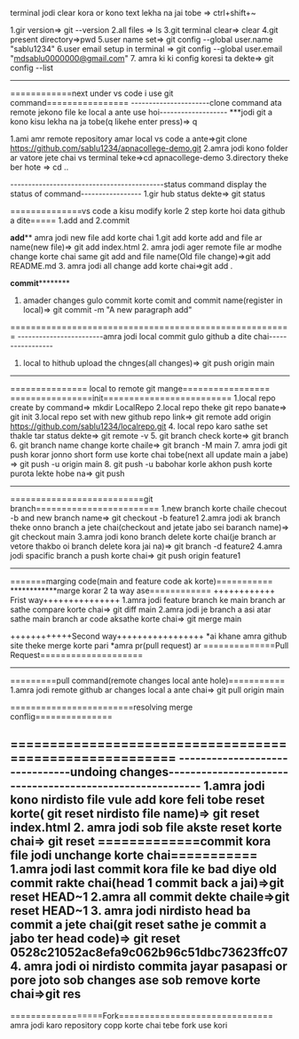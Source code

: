terminal jodi clear kora or kono text lekha na jai tobe => ctrl+shift+~


1.gir version=> git --version
2.all files => ls
3.git terminal clear=> clear
4.git present directory=>pwd
5.user name set=> git config --global user.name "sablu1234"
6.user email setup in terminal => git config --global user.email "mdsablu0000000@gmail.com"
7. amra ki ki config koresi ta dekte=> git config --list


------------------------------------------------------------------------------------------------------------
============next under vs code i use git command================
----------------------clone command ata remote jekono file ke local a ante use hoi-------------------
***jodi git a kono kisu lekha na ja tobe(q likehe enter press)=> q

1.ami amr remote repository amar local vs code a ante=>git clone https://github.com/sablu1234/apnacollege-demo.git
2.amra jodi kono folder ar vatore jete chai vs terminal teke=>cd apnacollege-demo
3.directory theke ber hote => cd ..


-------------------------------------------status command display the status of command-----------------
1.gir hub status dekte=> git status

==============vs code a kisu modify korle 2 step korte hoi data github a dite=====
1.add and 2.commit

******add********
amra jodi new file add korte chai
1.git add korte add and file ar name(new file)=> git add index.html
2. amra jodi ager remote file ar modhe change korte chai same git add and file name(Old file change)=>git add README.md
3. amra jodi all change add korte chai=>git add .

 ******commit**************
1. amader changes gulo commit korte comit and commit name(register in local)=> git commit -m "A new paragraph add"


=======================================================
------------------------amra jodi local commit gulo github a dite chai-----------------
1. local to hithub upload the chnges(all changes)=> git push origin main





------------------------------------------------------------------------------------------------------------------
=============== local to remote git mange=================
================init=========================
1.local repo create by command=> mkdir LocalRepo
2.local repo theke git repo banate=> git init
3.local repo set with new github repo link=> git remote add origin https://github.com/sablu1234/localrepo.git
4. local repo karo sathe set thakle tar status dekte=> git remote -v
5. git branch check korte=> git branch
6. git branch name change korte chaile=> git branch -M main
7. amra jodi git push korar jonno short form use korte chai tobe(next all update main a jabe) => git push -u origin main
8.  git push -u babohar korle akhon push korte purota lekte hobe na=> git push


----------------------------------------------------------------------------------------------------------------------
==========================git branch========================
1.new branch korte chaile checout -b and new branch name=> git checkout -b feature1
2.amra jodi ak branch theke onno branch a jete chai(checkout and jetate jabo sei baranch name)=> git checkout main
3.amra jodi kono branch delete korte chai(je branch ar vetore thakbo oi branch delete kora jai na)=> git branch -d feature2
4.amra jodi spacific branch a push korte chai=> git push origin feature1

--------------------------------------------------------------------------------------------------------------------------
=======marging code(main and feature code ak korte)===========
************marge  korar 2 ta way ase============
++++++++++++ Frist way+++++++++++++++
1.amra jodi feature branch ke main branch ar sathe compare korte chai=> git diff main
2.amra jodi je branch a asi atar sathe main branch ar code aksathe korte chai=> git merge main

++++++++++++Second way+++++++++++++++++
*ai khane amra github site theke merge korte pari
*amra pr(pull request) ar
==============Pull Request====================

------------------------------------------------------------------------------------------------------------------
=========pull command(remote changes local ante hole)===========
1.amra jodi remote github ar changes local a ante chai=> git pull origin main

========================resolving merge conflig===============

========================================================
-------------------------------undoing changes---------------------------------------------------------
1.amra jodi kono nirdisto file vule add kore feli tobe reset korte( git reset nirdisto file name)=> git reset index.html
2. amra jodi sob file akste reset korte chai=> git reset
=============commit kora file jodi unchange korte chai===========
1.amra jodi last commit kora file ke bad diye old commit rakte chai(head 1 commit back a jai)=>git reset HEAD~1
 2.amra all commit dekte chaile=>git reset HEAD~1
3. amra jodi nirdisto head ba commit a jete chai(git reset sathe je commit a jabo ter head code)=> git reset 0528c21052ac8efa9c062b96c51dbc73623ffc07
4. amra jodi oi nirdisto commita jayar pasapasi or pore joto sob changes ase sob remove korte chai=>git res
---------------------------------------------------------------------------------------------------------------
==================Fork==============================
amra jodi karo repository copp korte chai tebe fork use kori

